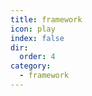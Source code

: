 ```yaml
---
title: framework
icon: play
index: false
dir:
  order: 4
category:
  - framework
---
```


<Catalog />
